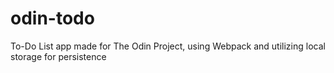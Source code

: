 # odin-todo
To-Do List app made for The Odin Project, using Webpack and utilizing local storage for persistence
